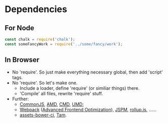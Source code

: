 # Dependencies

## For Node

```javascript
const chalk = require('chalk');
const someFancyWork = require('../some/fancy/work');
```

## In Browser

- No 'require'. So just make everything necessary global, then add 'script' tags.
- No 'require'. So let's make one.
  - Include a loader, define 'require' (or similiar things) there.
  - 'Compile' all files, rewrite 'require' stuff.
- Further:
  - [CommonJS](http://www.commonjs.org/),
    [AMD](https://github.com/amdjs/amdjs-api),
    [CMD](https://github.com/cmdjs/specification/blob/master/draft/module.md),
    [UMD](https://github.com/umdjs/umd);
  - [Webpack](https://webpack.github.io/) ([Advanced Frontend Optimization](https://sokra.github.io/slides/frontend-optimize)),
    [JSPM](http://jspm.io/),
    [rollup.js](http://rollupjs.org/),
    ......
  - [assets-bower-ci](https://github.com/at15/assets-bower-ci),
    [Tam](https://github.com/arrowrowe/tam).
